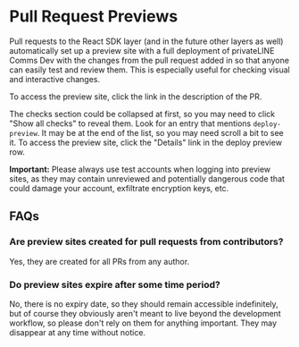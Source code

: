 # Pull Request Previews

Pull requests to the React SDK layer (and in the future other layers as well)
automatically set up a preview site with a full deployment of privateLINE Comms Dev with the
changes from the pull request added in so that anyone can easily test and review
them. This is especially useful for checking visual and interactive changes.

To access the preview site, click the link in the description of the PR.

The checks section could be collapsed at first, so you may need to click "Show
all checks" to reveal them. Look for an entry that mentions `deploy-preview`. It
may be at the end of the list, so you may need scroll a bit to see it. To access
the preview site, click the "Details" link in the deploy preview row.

**Important:** Please always use test accounts when logging into preview sites,
as they may contain unreviewed and potentially dangerous code that could damage
your account, exfiltrate encryption keys, etc.

## FAQs

### Are preview sites created for pull requests from contributors?

Yes, they are created for all PRs from any author.

### Do preview sites expire after some time period?

No, there is no expiry date, so they should remain accessible indefinitely, but
of course they obviously aren't meant to live beyond the development workflow,
so please don't rely on them for anything important. They may disappear at any
time without notice.
